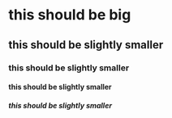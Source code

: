 # this should be big
##  this should be slightly smaller
###  this should be slightly smaller
####    this should be slightly smaller
#####     this should be slightly smaller
